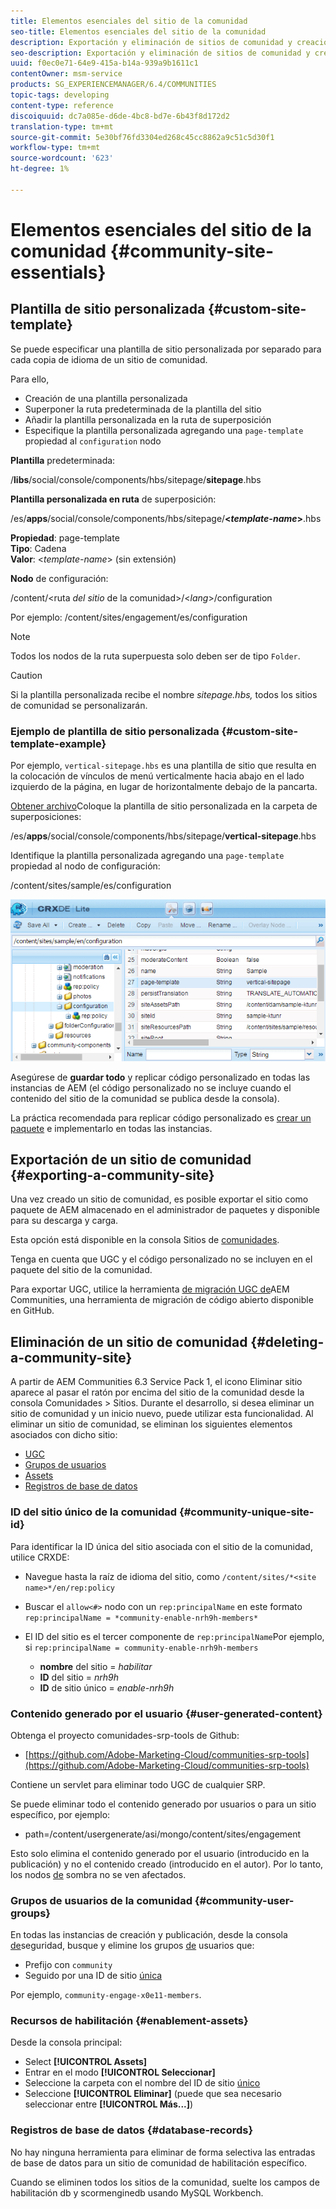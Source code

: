 ```yaml
---
title: Elementos esenciales del sitio de la comunidad
seo-title: Elementos esenciales del sitio de la comunidad
description: Exportación y eliminación de sitios de comunidad y creación de plantillas de sitio personalizadas
seo-description: Exportación y eliminación de sitios de comunidad y creación de plantillas de sitio personalizadas
uuid: f0ec0e71-64e9-415a-b14a-939a9b1611c1
contentOwner: msm-service
products: SG_EXPERIENCEMANAGER/6.4/COMMUNITIES
topic-tags: developing
content-type: reference
discoiquuid: dc7a085e-d6de-4bc8-bd7e-6b43f8d172d2
translation-type: tm+mt
source-git-commit: 5e30bf76fd3304ed268c45cc8862a9c51c5d30f1
workflow-type: tm+mt
source-wordcount: '623'
ht-degree: 1%

---
```



# Elementos esenciales del sitio de la comunidad {#community-site-essentials}

## Plantilla de sitio personalizada {#custom-site-template}

Se puede especificar una plantilla de sitio personalizada por separado para cada copia de idioma de un sitio de comunidad.

Para ello,

* Creación de una plantilla personalizada
* Superponer la ruta predeterminada de la plantilla del sitio
* Añadir la plantilla personalizada en la ruta de superposición
* Especifique la plantilla personalizada agregando una `page-template` propiedad al `configuration` nodo

**Plantilla** predeterminada:

/**libs**/social/console/components/hbs/sitepage/**sitepage**.hbs

**Plantilla personalizada en ruta** de superposición:

/es/**apps**/social/console/components/hbs/sitepage/**&lt;*template-name*>**.hbs

**Propiedad**: page-template\
**Tipo**: Cadena\
**Valor**: &lt;*template-name*> (sin extensión)

**Nodo** de configuración:

/content/&lt;ruta *del sitio* de la comunidad>/&lt;*lang*>/configuration

Por ejemplo: /content/sites/engagement/es/configuration

>[!NOTE]
>
>Todos los nodos de la ruta superpuesta solo deben ser de tipo `Folder`.

>[!CAUTION]
>
>Si la plantilla personalizada recibe el nombre *sitepage.hbs,* todos los sitios de comunidad se personalizarán.

### Ejemplo de plantilla de sitio personalizada {#custom-site-template-example}

Por ejemplo, `vertical-sitepage.hbs` es una plantilla de sitio que resulta en la colocación de vínculos de menú verticalmente hacia abajo en el lado izquierdo de la página, en lugar de horizontalmente debajo de la pancarta.

[Obtener archivo](assets/vertical-sitepage.hbs)Coloque la plantilla de sitio personalizada en la carpeta de superposiciones:

/es/**apps**/social/console/components/hbs/sitepage/**vertical-sitepage**.hbs

Identifique la plantilla personalizada agregando una `page-template` propiedad al nodo de configuración:

/content/sites/sample/es/configuration

![chlimage_1-80](assets/chlimage_1-80.png)

Asegúrese de **guardar todo** y replicar código personalizado en todas las instancias de AEM (el código personalizado no se incluye cuando el contenido del sitio de la comunidad se publica desde la consola).

La práctica recomendada para replicar código personalizado es [crear un paquete](../../help/sites-administering/package-manager.md#creating-a-new-package) e implementarlo en todas las instancias.

## Exportación de un sitio de comunidad {#exporting-a-community-site}

Una vez creado un sitio de comunidad, es posible exportar el sitio como paquete de AEM almacenado en el administrador de paquetes y disponible para su descarga y carga.

Esta opción está disponible en la consola Sitios de [comunidades](sites-console.md#exporting-the-site).

Tenga en cuenta que UGC y el código personalizado no se incluyen en el paquete del sitio de la comunidad.

Para exportar UGC, utilice la herramienta [de migración UGC de](https://github.com/Adobe-Marketing-Cloud/communities-ugc-migration)AEM Communities, una herramienta de migración de código abierto disponible en GitHub.

## Eliminación de un sitio de comunidad {#deleting-a-community-site}

A partir de AEM Communities 6.3 Service Pack 1, el icono Eliminar sitio aparece al pasar el ratón por encima del sitio de la comunidad desde la consola Comunidades > Sitios. Durante el desarrollo, si desea eliminar un sitio de comunidad y un inicio nuevo, puede utilizar esta funcionalidad. Al eliminar un sitio de comunidad, se eliminan los siguientes elementos asociados con dicho sitio:

* [UGC](#user-generated-content)
* [Grupos de usuarios](#community-user-groups)
* [Assets](#enablement-assets)
* [Registros de base de datos](#database-records)

### ID del sitio único de la comunidad {#community-unique-site-id}

Para identificar la ID única del sitio asociada con el sitio de la comunidad, utilice CRXDE:

* Navegue hasta la raíz de idioma del sitio, como `/content/sites/*<site name>*/en/rep:policy`

* Buscar el `allow<#>` nodo con un `rep:principalName` en este formato `rep:principalName = *community-enable-nrh9h-members*`

* El ID del sitio es el tercer componente de `rep:principalName`Por ejemplo, si 
`rep:principalName = community-enable-nrh9h-members`

   * **nombre** del sitio = *habilitar*
   * **ID** del sitio = *nrh9h*
   * **ID** de sitio único = *enable-nrh9h*

### Contenido generado por el usuario {#user-generated-content}

Obtenga el proyecto comunidades-srp-tools de Github:

* [https://github.com/Adobe-Marketing-Cloud/communities-srp-tools](https://github.com/Adobe-Marketing-Cloud/communities-srp-tools)

Contiene un servlet para eliminar todo UGC de cualquier SRP.

Se puede eliminar todo el contenido generado por usuarios o para un sitio específico, por ejemplo:

* path=/content/usergenerate/asi/mongo/content/sites/engagement

Esto solo elimina el contenido generado por el usuario (introducido en la publicación) y no el contenido creado (introducido en el autor). Por lo tanto, los nodos [de](srp.md#shadownodes) sombra no se ven afectados.

### Grupos de usuarios de la comunidad {#community-user-groups}

En todas las instancias de creación y publicación, desde la consola [de](../../help/sites-administering/security.md)seguridad, busque y elimine los grupos [de](users.md) usuarios que:

* Prefijo con `community`
* Seguido por una ID de sitio [única](#community-unique-site-id)

Por ejemplo, `community-engage-x0e11-members`.

### Recursos de habilitación {#enablement-assets}

Desde la consola principal:

* Select **[!UICONTROL Assets]**
* Entrar en el modo **[!UICONTROL Seleccionar]**
* Seleccione la carpeta con el nombre del ID de sitio [único](#community-unique-site-id)
* Seleccione **[!UICONTROL Eliminar]** (puede que sea necesario seleccionar entre **[!UICONTROL Más...]**)

### Registros de base de datos {#database-records}

No hay ninguna herramienta para eliminar de forma selectiva las entradas de base de datos para un sitio de comunidad de habilitación específico.

Cuando se eliminen todos los sitios de la comunidad, suelte los campos de habilitación db y scormenginedb usando MySQL Workbench.

